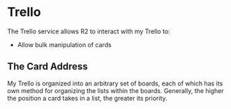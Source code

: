 # Trello
The Trello service allows R2 to interact with my Trello to:
- Allow bulk manipulation of cards

## The Card Address
My Trello is organized into an arbitrary set of boards, each of which has its
own method for organizing the lists within the boards. Generally, the higher
the position a card takes in a list, the greater its priority. 


